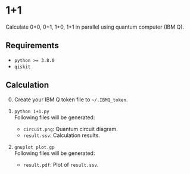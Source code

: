 # 1+1

Calculate 0+0, 0+1, 1+0, 1+1 in parallel using quantum computer (IBM Q).

<!-- ================================================================================ -->
<!-- ================================================================================ -->
## Requirements

* `python >= 3.8.0`
* `qiskit`

<!-- ================================================================================ -->
<!-- ================================================================================ -->
## Calculation

0. Create your IBM Q token file to `~/.IBMQ_token`.

1. `python 1+1.py`  
   Following files will be generated:
   * `circuit.png`: Quantum circuit diagram.
   * `result.ssv`: Calculation results.
   
2. `gnuplot plot.gp`  
   Following files will be generated:
   * `result.pdf`: Plot of `result.ssv`.

